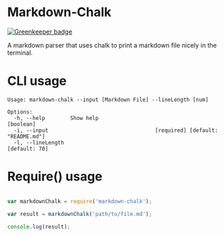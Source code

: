 # Markdown-Chalk

[![Greenkeeper badge](https://badges.greenkeeper.io/lewiscowper/markdown-chalk.svg)](https://greenkeeper.io/)

A markdown parser that uses chalk to print a markdown file nicely in the terminal.

# CLI usage

```
Usage: markdown-chalk --input [Markdown File] --lineLength [num]

Options:
  -h, --help        Show help                                          [boolean]
  -i, --input                                  [required] [default: "README.md"]
  -l, --lineLength                                                 [default: 70]
```

# Require() usage

```javascript

var markdownChalk = require('markdown-chalk');

var result = markdownChalk('path/to/file.md');

console.log(result);

```
